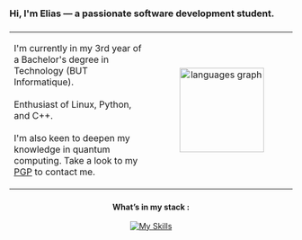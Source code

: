 <h3 align="left">Hi, I'm Elias — a passionate software development student.</h3>

###
<table border="0">
  <tr>
    <td>
      <p align="left">
        I'm currently in my 3rd year of a Bachelor's degree in Technology (BUT Informatique).<br><br>
        Enthusiast of Linux, Python, and C++.<br><br>
        I'm also keen to deepen my knowledge in quantum computing.
        Take a look to my <a href="https://github.com/elias-utf8/elias-utf8/blob/main/elias.asc">PGP</a> to contact me.
      </p>
    </td>
    <td width="50%" align="center" valign="middle">
      <img src="https://github-readme-stats.vercel.app/api/top-langs?username=elias-utf8&locale=en&hide_title=false&layout=compact&card_width=320&langs_count=5&theme=transparent&hide_border=true&order=2" height="150" alt="languages graph"  />
    </td>
  </tr>
</table>

###

<div align="center">
  <strong>What’s in my stack : </strong>
</div>
<br>
<div align="center">
  <a href="https://skillicons.dev">
    <img src="https://skillicons.dev/icons?i=cpp,linux,py,qt,latex" alt="My Skills"/>
  </a>
</div>

###
